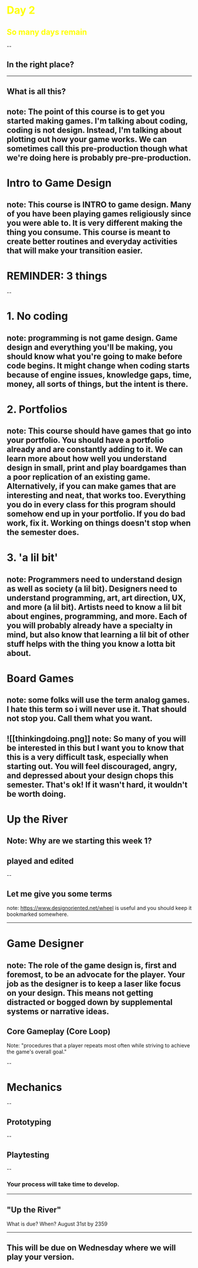 <!-- slide bg= "[[moon.png]]" -->
# <font color="#ffff00">Day 2</font>

## <font color="#ffff00">So many days remain</font>

--
## In the right place? 

---
## What is all this?
note: The point of this course is to get you started making games. I'm talking about coding, coding is not design. Instead, I'm talking about plotting out how your game works. We can sometimes call this pre-production though what we're doing here is probably pre-pre-production.
--
# Intro to Game Design
note: This course is INTRO to game design. Many of you have been playing games religiously since you were able to. It is very different making the thing you consume. This course is meant to create better routines and everyday activities that will make your transition easier.
--
# REMINDER: 3 things
--
# 1. No coding 
note: programming is not game design. Game design and everything you'll be making, you should know what you're going to make before code begins. It might change when coding starts because of engine issues, knowledge gaps, time, money, all sorts of things, but the intent is there. 
--
# 2. Portfolios
note: This course should have games that go into your portfolio. You should have a portfolio already and are constantly adding to it. We can learn more about how well you understand design in small, print and play boardgames than a poor replication of an existing game. Alternatively, if you can make games that are interesting and neat, that works too. Everything you do in every class for this program should somehow end up in your portfolio. If you do bad work, fix it. Working on things doesn't stop when the semester does.
--
# 3. 'a lil bit'
note: Programmers need to understand design as well as society (a lil bit). Designers need to understand programming, art, art direction, UX, and more (a lil bit). Artists need to know a lil bit about engines, programming, and more. Each of you will probably already have a specialty in mind, but also know that learning a lil bit of other stuff helps with the thing you know a lotta bit about.
---
# Board Games
note: some folks will use the term analog games. I hate this term so i will never use it. That should not stop you. Call them what you want.
--
![[thinkingdoing.png]]
note: So many of you will be interested in this but I want you to know that this is a very difficult task, especially when starting out. You will feel discouraged, angry, and depressed about your design chops this semester. That's ok! If it wasn't hard, it wouldn't be worth doing. 
--
# Up the River
Note: Why are we starting this week 1?
--
## played and edited
--
## Let me give you some terms
note: https://www.designoriented.net/wheel is useful and you should keep it bookmarked somewhere.

---
# Game Designer 
note: The role of the game design is, first and foremost, to be an advocate for the player. Your job as the designer is to keep a laser like focus on your design. This means not getting distracted or bogged down by supplemental systems or narrative ideas. 
---
##  Core Gameplay (Core Loop)
Note: "procedures that a player repeats most often while striving to achieve the game's overall goal."

--
# Mechanics
--
## Prototyping
--
## Playtesting
--
### Your process will take time to develop. 

---
## "Up the River" 

What is due? When? August 31st by 2359

---
## This will be due on Wednesday where we will play your version.

